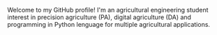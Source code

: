 Welcome to my GitHub profile! I'm an agricultural engineering student interest in precision agriculture (PA), digital agriculture (DA) and programming in Python lenguage for multiple agricultural applications.
